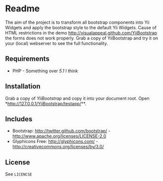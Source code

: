 # Readme

The aim of the project is to transform all bootstrap components into Yii Widgets and apply the bootstrap style to the default Yii Widgets. Cause of HTML restrictions in the demo http://visualappeal.github.com/YiiBootstrap the forms does not work properly. Grab a copy of YiiBootstrap and try it on your (local) webserver to see the full functionality. 

## Requirements
* PHP - Something over *5.1* I think

## Installation
Grab a copy of *YiiBootstrap* and copy it into your document root. Open *http://127.0.0.1/YiiBootstrap/testapp/**.

## Includes
* Bootstrap: http://twitter.github.com/bootstrap/ - http://www.apache.org/licenses/LICENSE-2.0
* Glyphicons Free: http://glyphicons.com/ - http://creativecommons.org/licenses/by/3.0/

## License
See `LICENCSE`